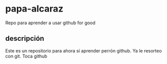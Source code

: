 # papa-alcaraz
Repo para aprender a usar github for good
## descripción
Este es un repositorio para ahora sí aprender perrón github. Ya le resorteo con git. Toca github

